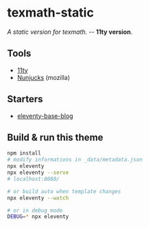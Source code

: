 # texmath-static
*A static version for texmath.* -- __11ty version__.

## Tools

- [11ty](https://www.11ty.dev/)
- [Nunjucks](https://mozilla.github.io/nunjucks/) (mozilla)

## Starters

- [eleventy-base-blog](https://github.com/11ty/eleventy-base-blog)

## Build & run this theme

``` bash
npm install
# modify informations in _data/metadata.json
npx eleventy
npx eleventy --serve
# localhost:8080/

# or build auto when template changes
npx eleventy --watch

# or in debug mode
DEBUG=* npx eleventy
```